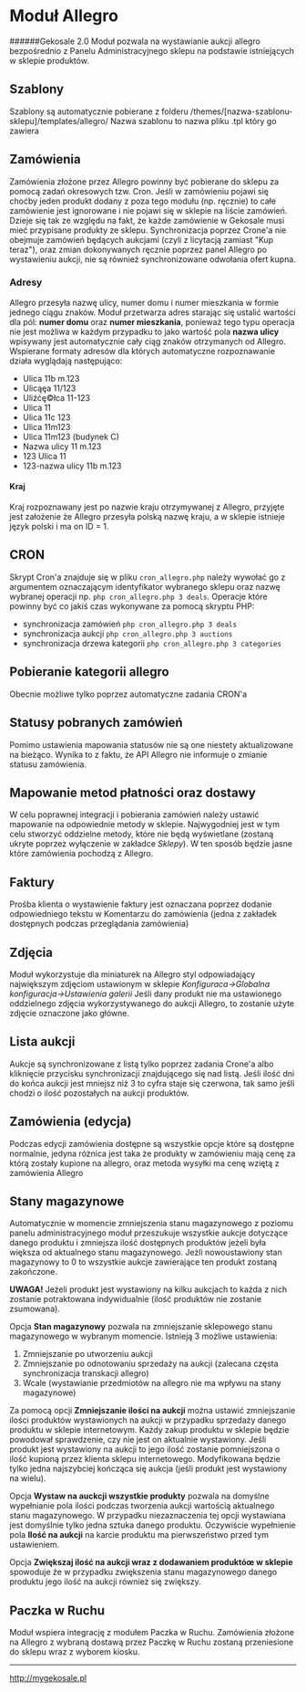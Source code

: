 Moduł Allegro
===
######Gekosale 2.0
Moduł pozwala na wystawianie aukcji allegro bezpośrednio z Panelu Administracyjnego sklepu na podstawie istniejących w sklepie produktów.

## Szablony
Szablony są automatycznie pobierane z folderu /themes/\[nazwa-szablonu-sklepu\]/templates/allegro/
Nazwa szablonu to nazwa pliku .tpl który go zawiera

## Zamówienia
Zamówienia złożone przez Allegro powinny być pobierane do sklepu za pomocą zadań okresowych tzw. Cron. Jeśli w zamówieniu pojawi się choćby jeden produkt dodany z poza tego modułu \(np. ręcznie\) to całe zamówienie jest ignorowane i nie pojawi się w sklepie na liście zamówień. Dzieje się tak ze względu na fakt, że każde zamówienie w Gekosale musi mieć przypisane produkty ze sklepu.
Synchronizacja poprzez Crone'a nie obejmuje zamówień będących aukcjami (czyli z licytacją zamiast "Kup teraz"), oraz zmian dokonywanych ręcznie poprzez panel Allegro po wystawieniu aukcji, nie są również synchronizowane odwołania ofert kupna.
### Adresy
Allegro przesyła nazwę ulicy, numer domu i numer mieszkania w formie jednego ciągu znaków. Moduł przetwarza adres starając się ustalić wartości dla pól: **numer domu** oraz **numer mieszkania**, ponieważ tego typu operacja nie jest możliwa w każdym przypadku to jako wartość pola **nazwa ulicy** wpisywany jest automatycznie cały ciąg znaków otrzymanych od Allegro. Wspierane formaty adresów dla których automatyczne rozpoznawanie działa wyglądają następująco:

- Ulica 11b m.123
- Ulicąęa 11/123
- Uliźćę©łca 11-123
- Ulica 11
- Ulica 11c 123
- Ulica 11m123
- Ulica 11m123 (budynek C)
- Nazwa ulicy 11 m.123
- 123 Ulica 11
- 123-nazwa ulicy 11b m.123
#### Kraj
Kraj rozpoznawany jest po nazwie kraju otrzymywanej z Allegro, przyjęte jest założenie że Allegro przesyła polską nazwę kraju, a w sklepie istnieje język polski i ma on ID = 1.

## CRON
Skrypt Cron'a znajduje się w pliku `cron_allegro.php` należy wywołać go z argumentem oznaczającym identyfikator wybranego sklepu oraz nazwę wybranej operacji np. `php cron_allegro.php 3 deals`.
Operacje które powinny być co jakiś czas wykonywane za pomocą skryptu PHP:

- synchronizacja zamówień `php cron_allegro.php 3 deals`
- synchronizacja aukcji `php cron_allegro.php 3 auctions`
- synchronizacja drzewa kategorii `php cron_allegro.php 3 categories`

## Pobieranie kategorii allegro
Obecnie możliwe tylko poprzez automatyczne zadania CRON'a

## Statusy pobranych zamówień
Pomimo ustawienia mapowania statusów nie są one niestety aktualizowane na bieżąco. Wynika to z faktu, że API Allegro nie informuje o zmianie statusu zamówienia.

## Mapowanie metod płatności oraz dostawy
W celu poprawnej integracji i pobierania zamówień należy ustawić mapowanie na odpowiednie metody w sklepie. Najwygodniej jest w tym celu stworzyć oddzielne metody, które nie będą wyświetlane \(zostaną ukryte poprzez wyłączenie w zakładce *Sklepy*\). W ten sposób będzie jasne które zamówienia pochodzą z Allegro.

## Faktury
Prośba klienta o wystawienie faktury jest oznaczana poprzez dodanie odpowiedniego tekstu w Komentarzu do zamówienia \(jedna z zakładek dostępnych podczas przeglądania zamówienia\)

## Zdjęcia
Moduł wykorzystuje dla miniaturek na Allegro styl odpowiadający największym zdjęciom ustawionym w sklepie *Konfiguraca->Globalna konfiguracja->Ustawienia galerii*
Jeśli dany produkt nie ma ustawionego oddzielnego zdjęcia wykorzystywanego do aukcji Allegro, to zostanie użyte zdjęcie oznaczone jako główne.

## Lista aukcji
Aukcje są synchronizowane z listą tylko poprzez zadania Crone'a albo kliknięcie przycisku synchronizacji znajdującego się nad listą. Jeśli ilość dni do końca aukcji jest mniejsz niż 3 to cyfra staje się czerwona, tak samo jeśli chodzi o ilość pozostałych na aukcji produktów.

## Zamówienia (edycja)
Podczas edycji zamówienia dostępne są wszystkie opcje które są dostępne normalnie, jedyna różnica jest taka że produkty w zamówieniu mają cenę za którą zostały kupione na allegro, oraz metoda wysyłki ma cenę wziętą z zamówienia Allegro

## Stany magazynowe
Automatycznie w momencie zmniejszenia stanu magazynowego z poziomu panelu administracyjnego moduł przeszukuje wszystkie aukcje dotyczące danego produktu i zmniejsza ilość dostępnych produktów jeżeli była większa od aktualnego stanu magazynowego. Jeżli nowoustawiony stan magazynowy to 0 to wszystkie aukcje zawierające ten produkt zostaną zakończone.

**UWAGA!** Jeżeli produkt jest wystawiony na kilku aukcjach to każda z nich zostanie potraktowana indywidualnie (ilość produktów nie zostanie zsumowana).

Opcja **Stan magazynowy** pozwala na zmniejszanie sklepowego stanu magazynowego w wybranym momencie. Istnieją 3 możliwe ustawienia:
1. Zmniejszanie po utworzeniu aukcji
2. Zmniejszanie po odnotowaniu sprzedaży na aukcji (zalecana częsta synchronizacja transkacji allegro)
3. Wcale (wystawianie przedmiotów na allegro nie ma wpływu na stany magazynowe)

Za pomocą opcji **Zmniejszanie ilości na aukcji** można ustawić zmniejszanie ilości produktów wystawionych na aukcji w przypadku sprzedaży danego produktu w sklepie internetowym.
Każdy zakup produktu w sklepie będzie powodował sprawdzenie, czy nie jest on aktualnie wystawiony.
Jeśli produkt jest wystawiony na aukcji to jego ilość zostanie pomniejszona o ilość kupioną przez klienta sklepu internetowego. Modyfikowana będzie tylko jedna najszybciej kończąca się aukcja (jeśli produkt jest wystawiony na wielu).

Opcja **Wystaw na auckcji wszystkie produkty** pozwala na domyślne wypełnianie pola ilości podczas tworzenia aukcji wartością aktualnego stanu magazynowego.
W przypadku niezaznaczenia tej opcji wystawiana jest domyślnie tylko jedna sztuka danego produktu.
Oczywiście wypełnienie pola **Ilość na aukcji** na karcie produktu ma pierwszeństwo przed tym ustawieniem.

Opcja **Zwiększaj ilość na aukcji wraz z dodawaniem produktóœ w sklepie** spowoduje że w przypadku zwiększenia stanu magazynowego danego produktu jego ilość na aukcji również się zwiększy.


## Paczka w Ruchu
Moduł wspiera integrację z modułem Paczka w Ruchu. Zamówienia złożone na Allegro z wybraną dostawą przez Paczkę w Ruchu zostaną przeniesione do sklepu wraz z wyborem kiosku.

---

http://mygekosale.pl
